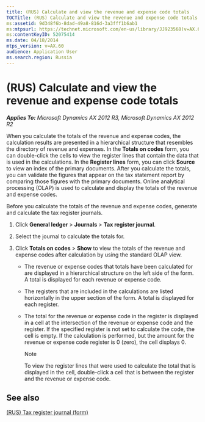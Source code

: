 ```yaml
---
title: (RUS) Calculate and view the revenue and expense code totals
TOCTitle: (RUS) Calculate and view the revenue and expense code totals
ms:assetid: 9d348f6b-8dad-49a8-816d-3a3fff1b6ab1
ms:mtpsurl: https://technet.microsoft.com/en-us/library/JJ923568(v=AX.60)
ms:contentKeyID: 52075414
ms.date: 04/18/2014
mtps_version: v=AX.60
audience: Application User
ms.search.region: Russia
---
```


# (RUS) Calculate and view the revenue and expense code totals 


_**Applies To:** Microsoft Dynamics AX 2012 R3, Microsoft Dynamics AX 2012 R2_

When you calculate the totals of the revenue and expense codes, the calculation results are presented in a hierarchical structure that resembles the directory of revenue and expenses. In the **Totals on codes** form, you can double-click the cells to view the register lines that contain the data that is used in the calculations. In the **Register lines** form, you can click **Source** to view an index of the primary documents. After you calculate the totals, you can validate the figures that appear on the tax statement report by comparing those figures with the primary documents. Online analytical processing (OLAP) is used to calculate and display the totals of the revenue and expense codes.

Before you calculate the totals of the revenue and expense codes, generate and calculate the tax register journals.

1.  Click **General ledger** \> **Journals** \> **Tax register journal**.

2.  Select the journal to calculate the totals for.

3.  Click **Totals on codes** \> **Show** to view the totals of the revenue and expense codes after calculation by using the standard OLAP view.
    
      - The revenue or expense codes that totals have been calculated for are displayed in a hierarchical structure on the left side of the form. A total is displayed for each revenue or expense code.
    
      - The registers that are included in the calculations are listed horizontally in the upper section of the form. A total is displayed for each register.
    
      - The total for the revenue or expense code in the register is displayed in a cell at the intersection of the revenue or expense code and the register. If the specified register is not set to calculate the code, the cell is empty. If the calculation is performed, but the amount for the revenue or expense code register is 0 (zero), the cell displays 0.
        

        > [!NOTE]
        > <P>To view the register lines that were used to calculate the total that is displayed in the cell, double-click a cell that is between the register and the revenue or expense code.</P>



## See also

[(RUS) Tax register journal (form)](https://technet.microsoft.com/en-us/library/jj856114\(v=ax.60\))

  


